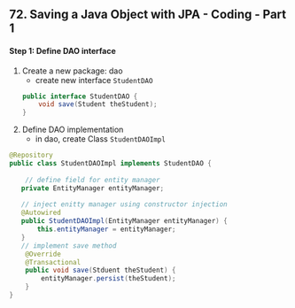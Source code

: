 ## 72. Saving a Java Object with JPA - Coding - Part 1

#### Step 1: Define DAO interface 
1. Create a new package: dao
   * create new interface `StudentDAO`
    ```java
    public interface StudentDAO {
        void save(Student theStudent); 
    }
    ```
2. Define DAO implementation
   * in dao, create Class `StudentDAOImpl`
```java
@Repository
public class StudentDAOImpl implements StudentDAO {
    
    // define field for entity manager 
   private EntityManager entityManager; 
   
   // inject enitty manager using constructor injection 
   @Autowired 
   public StudentDAOImpl(EntityManager entityManager) {
       this.entityManager = entityManager; 
   }
   // implement save method 
    @Override 
    @Transactional
    public void save(Stduent theStudent) {
        entityManager.persist(theStudent); 
    }
}
```